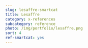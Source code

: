 ```yaml
---
slug: lesaffre-smartcat
title: Lesaffre
category: x-references
subcategory: reference
photo: /img/portfolio/lesaffre.png
sort: 4
ref-smartcat: yes
---
```

